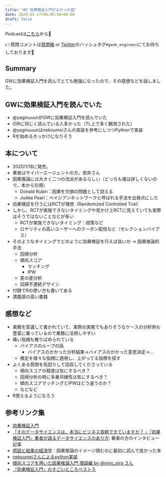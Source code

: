 ```yaml
---
title: "#2 効果検証入門がよかった話"
date: 2020-05-17T00:00:00+09:00
draft: false
---
```


Podcastは[こちら](https://anchor.fm/geek-engineer-future/episodes/2-ee5foe)から🎵

👉質問コメントは[質問箱](https://peing.net/ja/04affd1e18a05d/message) or [Twitter](https://twitter.com/)のハッシュタグ`#geek_engineer`にてお待ちしております📮

## Summary

GWに効果検証入門を読んでとても勉強になったので、その感想などを話しました。

## GWに効果検証入門を読んでいた

* @yaginuuunがGWに効果検証入門を読んでいた
* GWに同じく読んでいる人多かった（TL上で多く観測された）
* @yaginuuunはnekoumeiさんの実装を参考にしつつPythonで実装
* Rを始めるきっかけになりそう

## 本について

* 2020/1/18に発売。
* 著者はサイバーエージェントの方。安井さん
* 因果推論には大きく二つの流派があるらしい（どっちも僕は詳しくないので、本から引用）
  * Donald Rubin：因果を欠損の問題として捉える
  * Judea Pearl：ベイジアンネットワークと呼ばれる手法を出発点にした
* 効果検証を行うにはRCTが理想（Randomized Controlled Trial）
* しかし、RCTが実施できないタイミングや見かけ上RCTに見えていても実際はそうではないことなどが多い
  * RCTが実施できないタイミング：政策など
  * ロヤリティの高いユーザーへのクーポン配信など（セレクションバイアス）
* そのようなタイミングでどのように効果検証を行えば良いか → 因果推論的手法
  * 回帰分析
  * 傾向スコア
    * マッチング
    * IPW
  * 差の差分析
  * 回帰不連続デザイン
* 付録でRの使い方も書いてある
* 満腹感の高い書籍

## 感想など

* 実務を意識して書かれていて、実際の実務でもありそうなケースの分析例も豊富に乗っているので業務に活用しやすい
* 痛い指摘も散りばめられている
  * バイアスのループの話
    * バイアスのかかった分析結果→バイアスのかかった意思決定→...
  * 検定を様々な指標に適用し、上がってる指標を探す
* よくある質問を先回りして回収してくださっている
  * 傾向スコアの精度は気にするべき？
  * 回帰分析の時に多重共線性は気にするべき？
  * 傾向スコアマッチングとIPWはどう違うのか？
  * などなど
* R使えるようになろう

## 参考リンク集

* [効果検証入門](https://www.amazon.co.jp/dp/B0834JN23Y)
* [「そのデータサイエンスは、本当にビジネス貢献できていますか？ 」『効果検証入門』著者が語るデータサイエンスのあり方](https://www.cyberagent.co.jp/way/features/list/detail/id=24538): 著者の方のインタビュー記事
* [原因と結果の経済学](https://www.amazon.co.jp/dp/B06X6GJYWF)：因果推論のイメージ掴むのに最初に読んで良かった本
* [nekoumeiさんによるpython実装](https://github.com/nekoumei/cibook-python)
* [傾向スコアを用いた因果推論入門 理論編 by @nino_pira さん](https://pira-nino.hatenablog.com/entry/casual_inference)
* [『効果検証入門』のすごいところベスト５](https://qiita.com/Hiroyuki1993/items/5a1a3331e5c8c79d9c9d)
